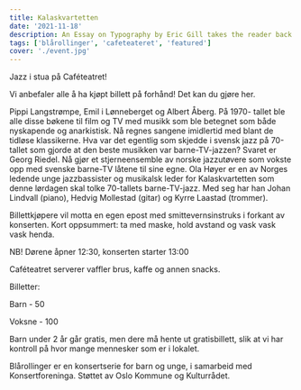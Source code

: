 ```yaml
---
title: Kalaskvartetten
date: '2021-11-18'
description: An Essay on Typography by Eric Gill takes the reader back to the year 1930. The year when a conflict between two worlds came to its term. The machines of the industrial world finally took over the handicrafts.
tags: ['blårollinger', 'cafeteateret', 'featured']
cover: './event.jpg'
---
```

Jazz i stua på Caféteatret!  

Vi anbefaler alle å ha kjøpt billett på forhånd! Det kan du gjøre her. 

Pippi Langstrømpe, Emil i Lønneberget og Albert Åberg. På 1970- tallet ble alle disse bøkene til film og TV med musikk som ble betegnet som både nyskapende og anarkistisk. Nå regnes sangene imidlertid med blant de tidløse klassikerne. Hva var det egentlig som skjedde i svensk jazz på 70-tallet som gjorde at den beste musikken var barne-TV-jazzen? Svaret er Georg Riedel. Nå gjør et stjerneensemble av norske jazzutøvere som vokste opp med svenske barne-TV låtene til sine egne.
Ola Høyer er en av Norges ledende unge jazzbassister og musikalsk leder for Kalaskvartetten som denne lørdagen skal tolke 70-tallets barne-TV-jazz. Med seg har han Johan Lindvall (piano), Hedvig Mollestad (gitar) og Kyrre Laastad (trommer).


Billettkjøpere vil motta en egen epost med smittevernsinstruks i forkant av konserten. Kort oppsummert: ta med maske, hold avstand og vask vask vask henda.


NB! Dørene åpner 12:30, konserten starter 13:00

Caféteatret serverer vaffler brus, kaffe og annen snacks. 

Billetter:

Barn - 50 

Voksne - 100

Barn under 2 år går gratis, men dere må hente ut gratisbillett, slik at vi har kontroll på hvor mange mennesker som er i lokalet. 

Blårollinger er en konsertserie for barn og unge, i samarbeid med Konsertforeninga. Støttet av Oslo Kommune og Kulturrådet.